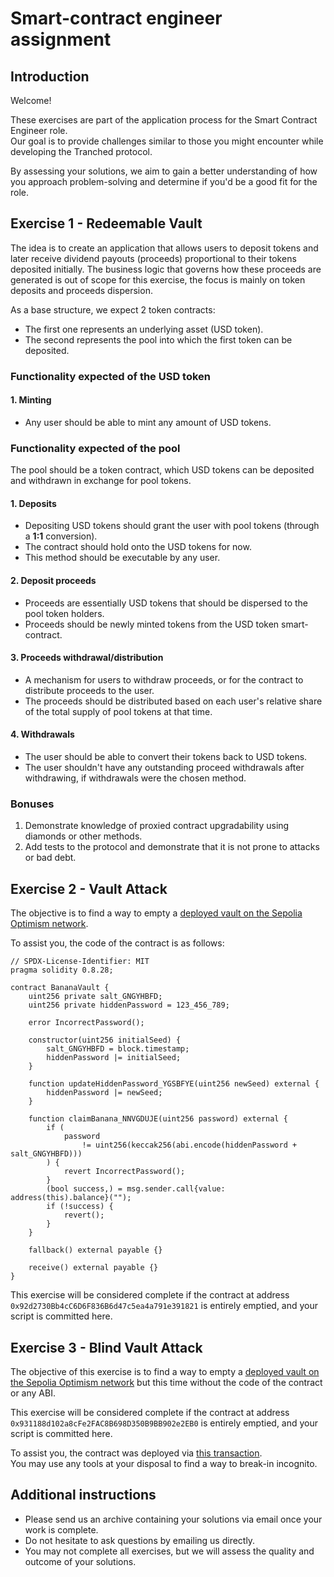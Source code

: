 # Smart-contract engineer assignment

## Introduction

Welcome!

These exercises are part of the application process for the Smart Contract Engineer role.  
Our goal is to provide challenges similar to those you might encounter while developing the Tranched protocol.  

By assessing your solutions, we aim to gain a better understanding of how you approach problem-solving and determine if you'd be a good fit for the role.

## Exercise 1 - Redeemable Vault

The idea is to create an application that allows users to deposit tokens and later receive dividend payouts (proceeds) proportional to their tokens deposited initially. The business logic that governs how these proceeds are generated is out of scope for this exercise, the focus is mainly on token deposits and proceeds dispersion.

As a base structure, we expect 2 token contracts:
- The first one represents an underlying asset (USD token).
- The second represents the pool into which the first token can be deposited.

### Functionality expected of the USD token

#### 1. Minting

 - Any user should be able to mint any amount of USD tokens.

### Functionality expected of the pool

The pool should be a token contract, which USD tokens can be deposited and withdrawn in exchange for pool tokens.

#### 1. Deposits

 - Depositing USD tokens should grant the user with pool tokens (through a **1:1** conversion).
 - The contract should hold onto the USD tokens for now.
 - This method should be executable by any user.

#### 2. Deposit proceeds

 - Proceeds are essentially USD tokens that should be dispersed to the pool token holders.
 - Proceeds should be newly minted tokens from the USD token smart-contract.

#### 3. Proceeds withdrawal/distribution

 - A mechanism for users to withdraw proceeds, or for the contract to distribute proceeds to the user.
 - The proceeds should be distributed based on each user's relative share of the total supply of pool tokens at that time.

#### 4. Withdrawals

 - The user should be able to convert their tokens back to USD tokens.
 - The user shouldn't have any outstanding proceed withdrawals after withdrawing, if withdrawals were the chosen method.

### Bonuses

1. Demonstrate knowledge of proxied contract upgradability using diamonds or other methods.
2. Add tests to the protocol and demonstrate that it is not prone to attacks or bad debt.


## Exercise 2 - Vault Attack 

The objective is to find a way to empty a [deployed vault on the Sepolia Optimism network](https://sepolia-optimism.etherscan.io/address/0x92d2730Bb4cC6D6F836B6d47c5ea4a791e391821).

To assist you, the code of the contract is as follows:

```solidity
// SPDX-License-Identifier: MIT
pragma solidity 0.8.28;

contract BananaVault {
    uint256 private salt_GNGYHBFD;
    uint256 private hiddenPassword = 123_456_789;

    error IncorrectPassword();

    constructor(uint256 initialSeed) {
        salt_GNGYHBFD = block.timestamp;
        hiddenPassword |= initialSeed;
    }

    function updateHiddenPassword_YGSBFYE(uint256 newSeed) external {
        hiddenPassword |= newSeed;
    }

    function claimBanana_NNVGDUJE(uint256 password) external {
        if (
            password
                != uint256(keccak256(abi.encode(hiddenPassword + salt_GNGYHBFD)))
        ) {
            revert IncorrectPassword();
        }
        (bool success,) = msg.sender.call{value: address(this).balance}("");
        if (!success) {
            revert();
        }
    }

    fallback() external payable {}

    receive() external payable {}
}
```

This exercise will be considered complete if the contract at address `0x92d2730Bb4cC6D6F836B6d47c5ea4a791e391821` is entirely emptied, and your script is committed here.


## Exercise 3 - Blind Vault Attack 

The objective of this exercise is to find a way to empty a [deployed vault on the Sepolia Optimism network](https://sepolia-optimism.etherscan.io/address/0x931188d102a8cFe2FAC8B698D350B9BB902e2EB0) but this time without the code of the contract or any ABI.

This exercise will be considered complete if the contract at address `0x931188d102a8cFe2FAC8B698D350B9BB902e2EB0` is entirely emptied, and your script is committed here.  

To assist you, the contract was deployed via [this transaction](https://sepolia-optimism.etherscan.io/tx/0x75f649c67e1c48bb32d5ec2e6fc74d77cf9362024b1c4a1e3a60bef0cc23e961).  
You may use any tools at your disposal to find a way to break-in incognito.


## Additional instructions

- Please send us an archive containing your solutions via email once your work is complete.
- Do not hesitate to ask questions by emailing us directly.
- You may not complete all exercises, but we will assess the quality and outcome of your solutions.